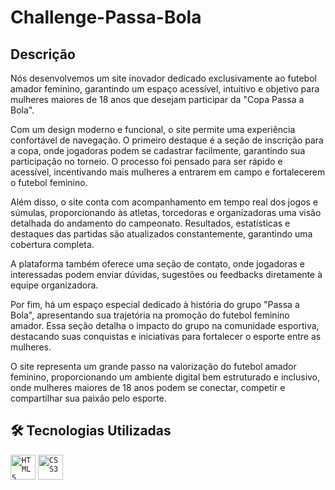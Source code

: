 # Challenge-Passa-Bola

## Descrição

Nós desenvolvemos um site inovador dedicado exclusivamente ao futebol amador feminino, garantindo um espaço acessível, intuitivo e objetivo para mulheres maiores de 18 anos que desejam participar da "Copa Passa a Bola".

Com um design moderno e funcional, o site permite uma experiência confortável de navegação. O primeiro destaque é a seção de inscrição para a copa, onde jogadoras podem se cadastrar facilmente, garantindo sua participação no torneio. O processo foi pensado para ser rápido e acessível, incentivando mais mulheres a entrarem em campo e fortalecerem o futebol feminino.

Além disso, o site conta com acompanhamento em tempo real dos jogos e súmulas, proporcionando às atletas, torcedoras e organizadoras uma visão detalhada do andamento do campeonato. Resultados, estatísticas e destaques das partidas são atualizados constantemente, garantindo uma cobertura completa.

A plataforma também oferece uma seção de contato, onde jogadoras e interessadas podem enviar dúvidas, sugestões ou feedbacks diretamente à equipe organizadora.

Por fim, há um espaço especial dedicado à história do grupo "Passa a Bola", apresentando sua trajetória na promoção do futebol feminino amador. Essa seção detalha o impacto do grupo na comunidade esportiva, destacando suas conquistas e iniciativas para fortalecer o esporte entre as mulheres.

O site representa um grande passo na valorização do futebol amador feminino, proporcionando um ambiente digital bem estruturado e inclusivo, onde mulheres maiores de 18 anos podem se conectar, competir e compartilhar sua paixão pelo esporte.

## 🛠 Tecnologias Utilizadas
<code><img width="40px" src="https://cdn.jsdelivr.net/gh/devicons/devicon/icons/html5/html5-original-wordmark.svg" title = "HTML5"/></code>
<code><img width="40px" src="https://cdn.jsdelivr.net/gh/devicons/devicon/icons/css3/css3-original-wordmark.svg" title = "CSS3"/></code>
